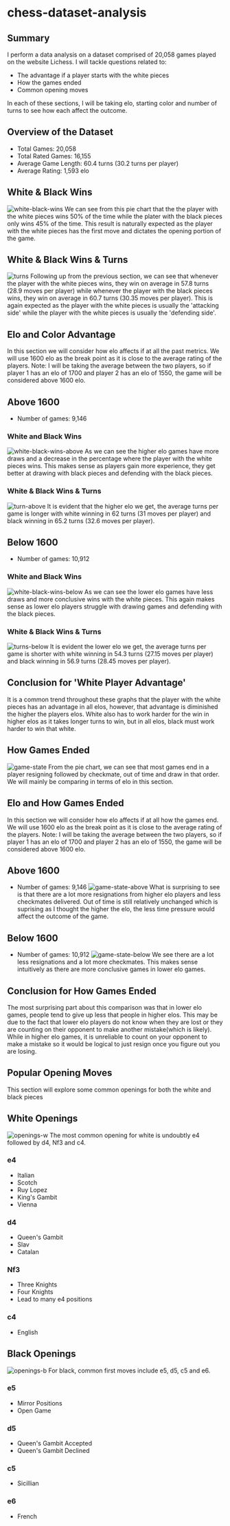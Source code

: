 # chess-dataset-analysis

## Summary
I perform a data analysis on a dataset comprised of 20,058 games played on the website Lichess. I will tackle questions related to:
- The advantage if a player starts with the white pieces
- How the games ended 
- Common opening moves

In each of these sections, I will be taking elo, starting color and number of turns to see how each affect the outcome.

## Overview of the Dataset
- Total Games: 20,058
- Total Rated Games: 16,155
- Average Game Length: 60.4 turns (30.2 turns per player)
- Average Rating: 1,593 elo

## White & Black Wins 
![white-black-wins](Visualizations/white-black-wins.png)
We can see from this pie chart that the the player with the white pieces wins 50% of the time while the plater with the black pieces only wins 45% of the time. This result is naturally expected as the player with the white pieces has the first move and dictates the opening portion of the game. 

## White & Black Wins & Turns
![turns](Visualizations/white-black-number-of-turns-to-win.png)
Following up from the previous section, we can see that whenever the player with the white pieces wins, they win on average in 57.8 turns (28.9 moves per player) while whenever the player with the black pieces wins, they win on average in 60.7 turns (30.35 moves per player). This is again expected as the player with the white pieces is usually the 'attacking side' while the player with the white pieces is usually the 'defending side'.

## Elo and Color Advantage
In this section we will consider how elo affects if at all the past metrics. We will use 1600 elo as the break point as it is close to the average rating of the players. Note: I will be taking the average between the two players, so if player 1 has an elo of 1700 and player 2 has an elo of 1550, the game will be considered above 1600 elo.

## Above 1600
- Number of games: 9,146

### White and Black Wins
![white-black-wins-above](Visualizations/white-black-wins-above-1600.png)
As we can see the higher elo games have more draws and a decrease in the percentage where the player with the white pieces wins. This makes sense as players gain more experience, they get better at drawing with black pieces and defending with the black pieces.

### White & Black Wins & Turns
![turn-above](Visualizations/white-black-wins-above-1600.png)
It is evident that the higher elo we get, the average turns per game is longer with white winning in 62 turns (31 moves per player) and black winning in 65.2 turns (32.6 moves per player).

## Below 1600
- Number of games: 10,912

### White and Black Wins
![white-black-wins-below](Visualizations/white-black-wins-below-1600.png)
As we can see the lower elo games have less draws and more conclusive wins with the white pieces. This again makes sense as lower elo players struggle with drawing games and defending with the black pieces.

### White & Black Wins & Turns
![turns-below](Visualizations/white-black-wins-below-1600.png)
It is evident the lower elo we get, the average turns per game is shorter with white winning in 54.3 turns (27.15 moves per player) and black winning in 56.9 turns (28.45 moves per player).

## Conclusion for 'White Player Advantage'
It is a common trend throughout these graphs that the player with the white pieces has an advantage in all elos, however, that advantage is diminished the higher the players elos. White also has to work harder for the win in higher elos as it takes longer turns to win, but in all elos, black must work harder to win that white.

## How Games Ended
![game-state](Visualizations/game_state.png)
From the pie chart, we can see that most games end in a player resigning followed by checkmate, out of time and draw in that order. We will mainly be comparing in terms of elo in this section.

## Elo and How Games Ended
In this section we will consider how elo affects if at all how the games end. We will use 1600 elo as the break point as it is close to the average rating of the players. Note: I will be taking the average between the two players, so if player 1 has an elo of 1700 and player 2 has an elo of 1550, the game will be considered above 1600 elo.

## Above 1600
- Number of games: 9,146
![game-state-above](Visualizations/game-state-above-1600.png)
What is surprising to see is that there are a lot more resignations from higher elo players and less checkmates delivered. Out of time is still relatively unchanged which is suprising as I thought the higher the elo, the less time pressure would affect the outcome of the game.


## Below 1600
- Number of games: 10,912
![game-state-below](Visualizations/game-state-below-1600.png)
We see there are a lot less resignations and a lot more checkmates. This makes sense intuitively as there are more conclusive games in lower elo games.

## Conclusion for How Games Ended
The most surprising part about this comparison was that in lower elo games, people tend to give up less that people in higher elos. This may be due to the fact that lower elo players do not know when they are lost or they are counting on their opponent to make another mistake(which is likely). While in higher elo games, it is unreliable to count on your opponent to make a mistake so it would be logical to just resign once you figure out you are losing.

## Popular Opening Moves
This section will explore some common openings for both the white and black pieces
## White Openings
![openings-w](Visualizations/openings-white.png)
The most common opening for white is undoubtly e4 followed by d4, Nf3 and c4. 
### e4
- Italian
- Scotch
- Ruy Lopez
- King's Gambit
- Vienna 
### d4
- Queen's Gambit
- Slav
- Catalan
### Nf3
- Three Knights
- Four Knights
- Lead to many e4 positions 
### c4
- English

## Black Openings
![openings-b](Visualizations/openings-black.png)
For black, common first moves include e5, d5, c5 and e6.
### e5
- Mirror Positions
- Open Game
### d5
- Queen's Gambit Accepted
- Queen's Gambit Declined
### c5
- Sicillian 
### e6
- French

